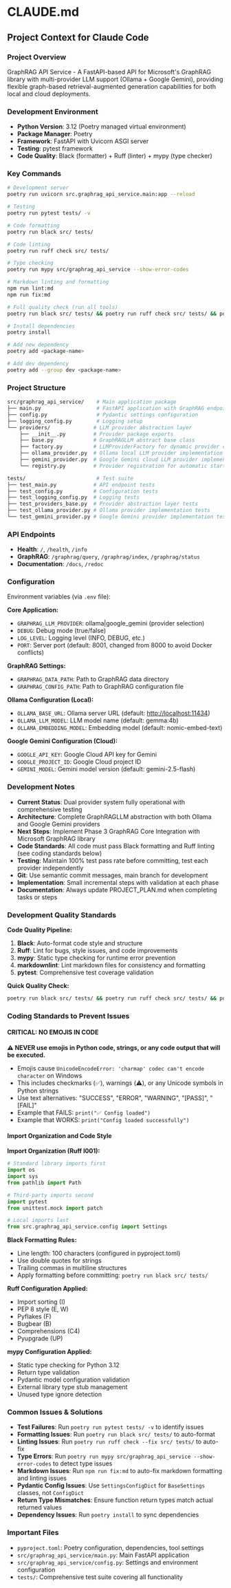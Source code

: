 # CLAUDE.md

## Project Context for Claude Code

### Project Overview

GraphRAG API Service - A FastAPI-based API for Microsoft's GraphRAG library with multi-provider LLM support
(Ollama + Google Gemini), providing flexible graph-based retrieval-augmented generation capabilities for both
local and cloud deployments.

### Development Environment

- **Python Version**: 3.12 (Poetry managed virtual environment)
- **Package Manager**: Poetry
- **Framework**: FastAPI with Uvicorn ASGI server
- **Testing**: pytest framework
- **Code Quality**: Black (formatter) + Ruff (linter) + mypy (type checker)

### Key Commands

```bash
# Development server
poetry run uvicorn src.graphrag_api_service.main:app --reload

# Testing
poetry run pytest tests/ -v

# Code formatting
poetry run black src/ tests/

# Code linting
poetry run ruff check src/ tests/

# Type checking
poetry run mypy src/graphrag_api_service --show-error-codes

# Markdown linting and formatting
npm run lint:md
npm run fix:md

# Full quality check (run all tools)
poetry run black src/ tests/ && poetry run ruff check src/ tests/ && poetry run mypy src/graphrag_api_service --show-error-codes && npm run check:md

# Install dependencies
poetry install

# Add new dependency
poetry add <package-name>

# Add dev dependency
poetry add --group dev <package-name>
```

### Project Structure

```bash
src/graphrag_api_service/    # Main application package
├── main.py                  # FastAPI application with GraphRAG endpoints
├── config.py                # Pydantic settings configuration
├── logging_config.py        # Logging setup
└── providers/              # LLM provider abstraction layer
    ├── __init__.py         # Provider package exports
    ├── base.py             # GraphRAGLLM abstract base class
    ├── factory.py          # LLMProviderFactory for dynamic provider creation
    ├── ollama_provider.py  # Ollama local LLM provider implementation
    ├── gemini_provider.py  # Google Gemini cloud LLM provider implementation
    └── registry.py         # Provider registration for automatic startup

tests/                       # Test suite
├── test_main.py            # API endpoint tests
├── test_config.py          # Configuration tests
├── test_logging_config.py  # Logging tests
├── test_providers_base.py  # Provider abstraction layer tests
├── test_ollama_provider.py # Ollama provider implementation tests
└── test_gemini_provider.py # Google Gemini provider implementation tests
```

### API Endpoints

- **Health**: `/`, `/health`, `/info`
- **GraphRAG**: `/graphrag/query`, `/graphrag/index`, `/graphrag/status`
- **Documentation**: `/docs`, `/redoc`

### Configuration

Environment variables (via `.env` file):

**Core Application:**

- `GRAPHRAG_LLM_PROVIDER`: ollama|google_gemini (provider selection)
- `DEBUG`: Debug mode (true/false)
- `LOG_LEVEL`: Logging level (INFO, DEBUG, etc.)
- `PORT`: Server port (default: 8001, changed from 8000 to avoid Docker conflicts)

**GraphRAG Settings:**

- `GRAPHRAG_DATA_PATH`: Path to GraphRAG data directory
- `GRAPHRAG_CONFIG_PATH`: Path to GraphRAG configuration file

**Ollama Configuration (Local):**

- `OLLAMA_BASE_URL`: Ollama server URL (default: <http://localhost:11434>)
- `OLLAMA_LLM_MODEL`: LLM model name (default: gemma:4b)
- `OLLAMA_EMBEDDING_MODEL`: Embedding model (default: nomic-embed-text)

**Google Gemini Configuration (Cloud):**

- `GOOGLE_API_KEY`: Google Cloud API key for Gemini
- `GOOGLE_PROJECT_ID`: Google Cloud project ID
- `GEMINI_MODEL`: Gemini model version (default: gemini-2.5-flash)

### Development Notes

- **Current Status**: Dual provider system fully operational with comprehensive testing
- **Architecture**: Complete GraphRAGLLM abstraction with both Ollama and Google Gemini providers
- **Next Steps**: Implement Phase 3 GraphRAG Core Integration with Microsoft GraphRAG library
- **Code Standards**: All code must pass Black formatting and Ruff linting (see coding standards below)
- **Testing**: Maintain 100% test pass rate before committing, test each provider independently
- **Git**: Use semantic commit messages, main branch for development
- **Implementation**: Small incremental steps with validation at each phase
- **Documentation**: Always update PROJECT_PLAN.md when completing tasks or steps

### Development Quality Standards

**Code Quality Pipeline:**

1. **Black**: Auto-format code style and structure
2. **Ruff**: Lint for bugs, style issues, and code improvements
3. **mypy**: Static type checking for runtime error prevention
4. **markdownlint**: Lint markdown files for consistency and formatting
5. **pytest**: Comprehensive test coverage validation

**Quick Quality Check:**

```bash
poetry run black src/ tests/ && poetry run ruff check src/ tests/ && poetry run mypy src/graphrag_api_service --show-error-codes && npm run check:md
```

### Coding Standards to Prevent Issues

#### CRITICAL: NO EMOJIS IN CODE

**⚠️ NEVER use emojis in Python code, strings, or any code output that will be executed.**

- Emojis cause `UnicodeEncodeError: 'charmap' codec can't encode character` on Windows
- This includes checkmarks (✅), warnings (⚠️), or any Unicode symbols in Python strings
- Use text alternatives: "SUCCESS", "ERROR", "WARNING", "[PASS]", "[FAIL]"
- Example that FAILS: `print("✅ Config loaded")`
- Example that WORKS: `print("Config loaded successfully")`

#### Import Organization and Code Style

**Import Organization (Ruff I001):**

```python
# Standard library imports first
import os
import sys
from pathlib import Path

# Third-party imports second
import pytest
from unittest.mock import patch

# Local imports last
from src.graphrag_api_service.config import Settings
```

**Black Formatting Rules:**

- Line length: 100 characters (configured in pyproject.toml)
- Use double quotes for strings
- Trailing commas in multiline structures
- Apply formatting before committing: `poetry run black src/ tests/`

**Ruff Configuration Applied:**

- Import sorting (I)
- PEP 8 style (E, W)
- Pyflakes (F)
- Bugbear (B)
- Comprehensions (C4)
- Pyupgrade (UP)

**mypy Configuration Applied:**

- Static type checking for Python 3.12
- Return type validation
- Pydantic model configuration validation
- External library type stub management
- Unused type ignore detection

### Common Issues & Solutions

- **Test Failures**: Run `poetry run pytest tests/ -v` to identify issues
- **Formatting Issues**: Run `poetry run black src/ tests/` to auto-format
- **Linting Issues**: Run `poetry run ruff check --fix src/ tests/` to auto-fix
- **Type Errors**: Run `poetry run mypy src/graphrag_api_service --show-error-codes` to detect type issues
- **Markdown Issues**: Run `npm run fix:md` to auto-fix markdown formatting and linting issues
- **Pydantic Config Issues**: Use `SettingsConfigDict` for `BaseSettings` classes, not `ConfigDict`
- **Return Type Mismatches**: Ensure function return types match actual returned values
- **Dependency Issues**: Run `poetry install` to sync dependencies

### Important Files

- `pyproject.toml`: Poetry configuration, dependencies, tool settings
- `src/graphrag_api_service/main.py`: Main FastAPI application
- `src/graphrag_api_service/config.py`: Settings and environment configuration
- `tests/`: Comprehensive test suite covering all functionality
